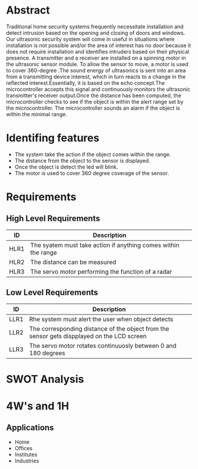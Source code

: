 # Abstract

Traditional home security systems frequently necessitate installation and detect intrusion based on the opening and closing of doors and windows. Our ultrasonic security system will come in useful in situations where installation is not possible and/or the area of interest has no door because it does not require installation and identifies intruders based on their physical presence.
A transmitter and a receiver are installed on a spinning motor in the ultrasonic sensor module. To allow the sensor to move, a motor is used to cover 360-degree .The sound energy of ultrasonics is sent into an area from a transmitting device interest, which in turn reacts to a change in the reflected interest.Essentially, it is based on the echo concept.The microcontroller accepts this signal and continuously monitors the ultrasonic transmitter's receiver output.Once the distance has been computed, the microcontroller checks to see if the object is within the alert range set by the microcontroller. The microcontroller sounds an alarm if the object is within the minimal range.

# Identifing features

* The system take the action if the object comes within the range.
* The distance from the object to the sensor is displayed.
* Once the object is detect the led will blink.
* The motor is used to cover 360 degree coverage of the sensor. 




# Requirements


## High Level Requirements

|ID       |Description   |
|---------|---------------|
|HLR1|The syatem must take action if anything comes within the range|
| HLR2|The distance can be measured|
| HLR3|The servo motor performing the function of a radar|


## Low Level Requirements

|ID   |Description     |
|-----|----------------|
|LLR1|Rhe system must alert the user when object detects|
|LLR2| The corresponding distance of the object from the sensor gets dispplayed on the LCD screen|
|LLR3| The servo motor rotates continuuosly between 0 and 180 degrees|


# SWOT Analysis














# 4W's and 1H









## Applications

 * Home
 * Offices
 * Institutes
 * Industries